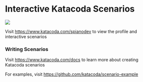 # Interactive Katacoda Scenarios

[![](http://shields.katacoda.com/katacoda/spianodev/count.svg)](https://www.katacoda.com/spianodev "Get your profile on Katacoda.com")

Visit https://www.katacoda.com/spianodev to view the profile and interactive scenarios

### Writing Scenarios
Visit https://www.katacoda.com/docs to learn more about creating Katacoda scenarios

For examples, visit https://github.com/katacoda/scenario-example

